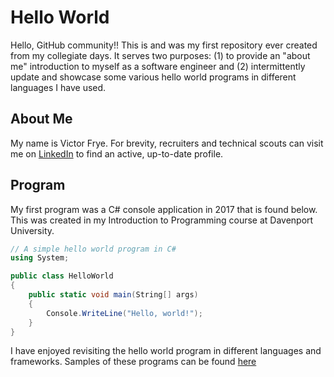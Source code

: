 # Hello World

Hello, GitHub community!! This is and was my first repository ever created from my collegiate days. It serves two purposes: (1) to provide an "about me" introduction to myself as a software engineer and (2) intermittently update and showcase some various hello world programs in different languages I have used.

## About Me

My name is Victor Frye. For brevity, recruiters and technical scouts can visit me on [LinkedIn](https://www.linkedin.com/in/victorfrye) to find an active, up-to-date profile.

## Program

My first program was a C# console application in 2017 that is found below. This was created in my Introduction to Programming course at Davenport University.

```csharp
// A simple hello world program in C#
using System;

public class HelloWorld
{
    public static void main(String[] args)
    {
        Console.WriteLine("Hello, world!");
    }
}
```

I have enjoyed revisiting the hello world program in different languages and frameworks. Samples of these programs can be found [here](./samples/)
